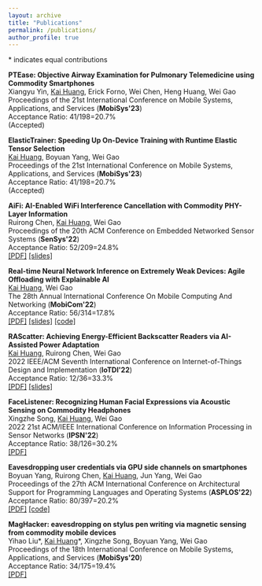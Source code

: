 ```yaml
---
layout: archive
title: "Publications"
permalink: /publications/
author_profile: true
---
```


\* indicates equal contributions

<b>PTEase: Objective Airway Examination for Pulmonary Telemedicine using Commodity Smartphones </b> <br>
Xiangyu Yin, <u>Kai Huang</u>, Erick Forno, Wei Chen, Heng Huang, Wei Gao <br>
Proceedings of the 21st International Conference on Mobile Systems, Applications, and Services (<b>MobiSys'23</b>)<br>
Acceptance Ratio: 41/198=20.7%<br>
(Accepted)

<b>ElasticTrainer: Speeding Up On-Device Training with Runtime Elastic Tensor Selection </b> <br>
<u>Kai Huang</u>, Boyuan Yang, Wei Gao <br>
Proceedings of the 21st International Conference on Mobile Systems, Applications, and Services (<b>MobiSys'23</b>)<br>
Acceptance Ratio: 41/198=20.7%<br>
(Accepted)

<b>AiFi: AI-Enabled WiFi Interference Cancellation with Commodity PHY-Layer Information</b> <br>
Ruirong Chen, <u>Kai Huang</u>, Wei Gao <br>
Proceedings of the 20th ACM Conference on Embedded Networked Sensor Systems (<b>SenSys'22</b>)<br>
Acceptance Ratio: 52/209=24.8%<br>
[[PDF]](http://hellokevin07.github.io/files/sensys22-AiFi.pdf)
[[slides]](https://github.com/HelloKevin07/HelloKevin07.github.io/raw/master/files/AiFi-slides.pptx)

<b>Real-time Neural Network Inference on Extremely Weak Devices: Agile Offloading with Explainable AI</b> <br>
<u>Kai Huang</u>, Wei Gao <br>
The 28th Annual International Conference On
Mobile Computing And Networking (<b>MobiCom'22</b>)<br>
Acceptance Ratio: 56/314=17.8%<br>
[[PDF]](http://hellokevin07.github.io/files/mobicom22-AgileNN.pdf)
[[slides]](https://github.com/HelloKevin07/HelloKevin07.github.io/raw/master/files/AgileNN-slides.pptx)
[[code]](https://github.com/HelloKevin07/AgileNN)

<b>RAScatter: Achieving Energy-Efficient Backscatter Readers via AI-Assisted Power Adaptation</b> <br>
<u>Kai Huang</u>, Ruirong Chen, Wei Gao <br>
2022 IEEE/ACM Seventh International Conference on Internet-of-Things Design and Implementation (<b>IoTDI'22</b>)<br>
Acceptance Ratio: 12/36=33.3%<br>
[[PDF]](http://hellokevin07.github.io/files/iotdi22-RAScatter.pdf)
[[slides]](https://github.com/HelloKevin07/HelloKevin07.github.io/raw/master/files/RAScatter-slides.pptx)

<b>FaceListener: Recognizing Human Facial Expressions via Acoustic Sensing on Commodity Headphones</b> <br>
Xingzhe Song, <u>Kai Huang</u>, Wei Gao <br>
2022 21st ACM/IEEE International Conference on Information Processing in Sensor Networks (<b>IPSN'22</b>)<br>
Acceptance Ratio: 38/126=30.2%<br>
[[PDF]](http://hellokevin07.github.io/files/ipsn22-FaceListener.pdf)

<b>Eavesdropping user credentials via GPU side channels on smartphones</b> <br>
Boyuan Yang, Ruirong Chen, <u>Kai Huang</u>, Jun Yang, Wei Gao <br>
Proceedings of the 27th ACM International Conference on Architectural Support for Programming Languages and Operating Systems (<b>ASPLOS'22</b>)<br>
Acceptance Ratio: 80/397=20.2%<br>
[[PDF]](http://hellokevin07.github.io/files/asplos22-perfinfer.pdf)
[[code]](https://github.com/perfinfer/code)

<b>MagHacker: eavesdropping on stylus pen writing via magnetic sensing from commodity mobile devices</b> <br>
Yihao Liu\*, <u>Kai Huang</u>\*, Xingzhe Song, Boyuan Yang, Wei Gao <br>
Proceedings of the 18th International Conference on Mobile Systems, Applications, and Services (<b>MobiSys'20</b>)<br>
Acceptance Ratio: 34/175=19.4%<br>
[[PDF]](http://hellokevin07.github.io/files/mobisys20-MagHacker.pdf)
